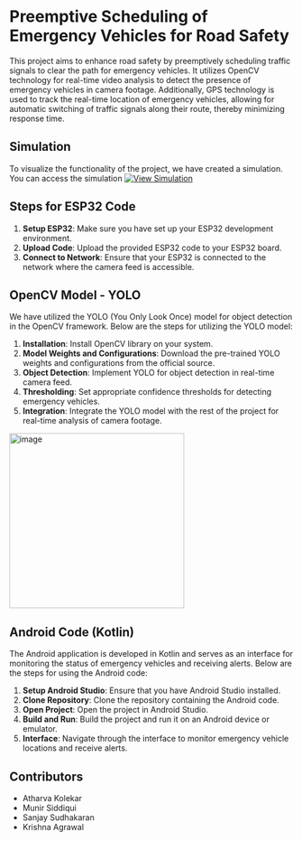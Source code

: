 # Preemptive Scheduling of Emergency Vehicles for Road Safety

This project aims to enhance road safety by preemptively scheduling traffic signals to clear the path for emergency vehicles. It utilizes OpenCV technology for real-time video analysis to detect the presence of emergency vehicles in camera footage. Additionally, GPS technology is used to track the real-time location of emergency vehicles, allowing for automatic switching of traffic signals along their route, thereby minimizing response time.
## Simulation
To visualize the functionality of the project, we have created a simulation. You can access the simulation 
[![View Simulation](https://img.shields.io/badge/View%20Simulation-Click%20Here-blue)](https://atharvakolekar.github.io/SmartTrafficOptimization/simulation/)


## Steps for ESP32 Code

1. **Setup ESP32**: Make sure you have set up your ESP32 development environment.
2. **Upload Code**: Upload the provided ESP32 code to your ESP32 board.
3. **Connect to Network**: Ensure that your ESP32 is connected to the network where the camera feed is accessible.

## OpenCV Model - YOLO
We have utilized the YOLO (You Only Look Once) model for object detection in the OpenCV framework. Below are the steps for utilizing the YOLO model:

1. **Installation**: Install OpenCV library on your system.
2. **Model Weights and Configurations**: Download the pre-trained YOLO weights and configurations from the official source.
3. **Object Detection**: Implement YOLO for object detection in real-time camera feed.
4. **Thresholding**: Set appropriate confidence thresholds for detecting emergency vehicles.
5. **Integration**: Integrate the YOLO model with the rest of the project for real-time analysis of camera footage.

<img width="310" alt="image" src="https://github.com/AtharvaKolekar/SmartTrafficOptimization/assets/121168949/c7a726db-768d-4e60-9e15-a6ef04b52950">

## Android Code (Kotlin)

The Android application is developed in Kotlin and serves as an interface for monitoring the status of emergency vehicles and receiving alerts. Below are the steps for using the Android code:

1. **Setup Android Studio**: Ensure that you have Android Studio installed.
2. **Clone Repository**: Clone the repository containing the Android code.
3. **Open Project**: Open the project in Android Studio.
4. **Build and Run**: Build the project and run it on an Android device or emulator.
5. **Interface**: Navigate through the interface to monitor emergency vehicle locations and receive alerts.

## Contributors
- Atharva Kolekar
- Munir Siddiqui
- Sanjay Sudhakaran
- Krishna Agrawal

